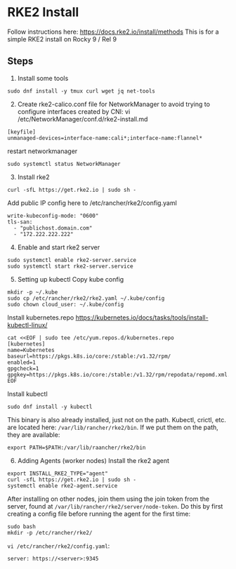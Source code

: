 # RKE2 Install

Follow instructions here: https://docs.rke2.io/install/methods
This is for a simple RKE2 install on Rocky 9 / Rel 9

## Steps
1. Install some tools
```
sudo dnf install -y tmux curl wget jq net-tools
```

2. Create rke2-calico.conf file for NetworkManager to avoid trying to configure interfaces created by CNI:
vi /etc/NetworkManager/conf.d/rke2-install.md
```
[keyfile]
unmanaged-devices=interface-name:cali*;interface-name:flannel*
```

restart networkmanager
```
sudo systemctl status NetworkManager
```

3. Install rke2
```
curl -sfL https://get.rke2.io | sudo sh -
```

Add public IP config here to /etc/rancher/rke2/config.yaml
```
write-kubeconfig-mode: "0600"
tls-san:
  - "publichost.domain.com"
  - "172.222.222.222"
```

4. Enable and start rke2 server
```
sudo systemctl enable rke2-server.service
sudo systemctl start rke2-server.service
```

5. Setting up kubectl
Copy kube config
```
mkdir -p ~/.kube
sudo cp /etc/rancher/rke2/rke2.yaml ~/.kube/config
sudo chown cloud_user: ~/.kube/config
```

Install kubernetes.repo
https://kubernetes.io/docs/tasks/tools/install-kubectl-linux/
```
cat <<EOF | sudo tee /etc/yum.repos.d/kubernetes.repo
[kubernetes]
name=Kubernetes
baseurl=https://pkgs.k8s.io/core:/stable:/v1.32/rpm/
enabled=1
gpgcheck=1
gpgkey=https://pkgs.k8s.io/core:/stable:/v1.32/rpm/repodata/repomd.xml.key
EOF
```
Install kubectl
```
sudo dnf install -y kubectl
```

This binary is also already installed, just not on the path.  Kubectl, crictl, etc. are located here: `/var/lib/rancher/rke2/bin`.  If we put them on the path, they are available:
```
export PATH=$PATH:/var/lib/raancher/rke2/bin
```

6. Adding Agents (worker nodes)
Install the rke2 agent
```
export INSTALL_RKE2_TYPE="agent"
curl -sfL https://get.rke2.io | sudo sh -
systemctl enable rke2-agent.service
```
After installing on other nodes, join them using the join token from the server, found at `/var/lib/rancher/rke2/server/node-token`.  Do this by first creating a config file before running the agent for the first time:
```
sudo bash
mkdir -p /etc/rancher/rke2/
```
`vi /etc/rancher/rke2/config.yaml`:
```
server: https://<server>:9345






